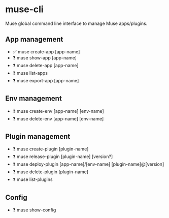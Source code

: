 # muse-cli
Muse global command line interface to manage Muse apps/plugins.

## App management
* ✅ muse create-app [app-name]
* ❓ muse show-app [app-name]
* ❓ muse delete-app [app-name]
* ❓ muse list-apps
* ❓ muse export-app [app-name]

## Env management
* ❓ muse create-env [app-name] [env-name]
* ❓ muse delete-env [app-name] [env-name]

## Plugin management
* ❓ muse create-plugin [plugin-name]
* ❓ muse release-plugin [plugin-name] [version?]
* ❓ muse deploy-plugin [app-name]/[env-name] [plugin-name]@[version]
* ❓ muse delete-plugin [plugin-name]
* ❓ muse list-plugins

## Config
* ❓ muse show-config
